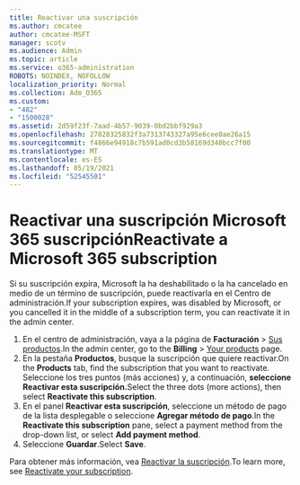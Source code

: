 ```yaml
---
title: Reactivar una suscripción
ms.author: cmcatee
author: cmcatee-MSFT
manager: scotv
ms.audience: Admin
ms.topic: article
ms.service: o365-administration
ROBOTS: NOINDEX, NOFOLLOW
localization_priority: Normal
ms.collection: Adm_O365
ms.custom:
- "482"
- "1500028"
ms.assetid: 2d59f23f-7aad-4b57-9039-0bd2bbf929a3
ms.openlocfilehash: 27828325832f3a7313743327a95e6cee0ae26a15
ms.sourcegitcommit: f4866e94918c7b591ad0cd3b58169d340bcc7f00
ms.translationtype: MT
ms.contentlocale: es-ES
ms.lasthandoff: 05/19/2021
ms.locfileid: "52545501"
---
```

# <a name="reactivate-a-microsoft-365-subscription"></a><span data-ttu-id="d765e-102">Reactivar una suscripción Microsoft 365 suscripción</span><span class="sxs-lookup"><span data-stu-id="d765e-102">Reactivate a Microsoft 365 subscription</span></span>

<span data-ttu-id="d765e-103">Si su suscripción expira, Microsoft la ha deshabilitado o la ha cancelado en medio de un término de suscripción, puede reactivarla en el Centro de administración.</span><span class="sxs-lookup"><span data-stu-id="d765e-103">If your subscription expires, was disabled by Microsoft, or you cancelled it in the middle of a subscription term, you can reactivate it in the admin center.</span></span>
  
1. <span data-ttu-id="d765e-104">En el centro de administración, vaya a la página de **Facturación** > [Sus productos](https://go.microsoft.com/fwlink/p/?linkid=842054).</span><span class="sxs-lookup"><span data-stu-id="d765e-104">In the admin center, go to the **Billing** > [Your products](https://go.microsoft.com/fwlink/p/?linkid=842054) page.</span></span>
2. <span data-ttu-id="d765e-105">En la pestaña **Productos**, busque la suscripción que quiere reactivar.</span><span class="sxs-lookup"><span data-stu-id="d765e-105">On the **Products** tab, find the subscription that you want to reactivate.</span></span> <span data-ttu-id="d765e-106">Seleccione los tres puntos (más acciones) y, a continuación, **seleccione Reactivar esta suscripción.**</span><span class="sxs-lookup"><span data-stu-id="d765e-106">Select the three dots (more actions), then select **Reactivate this subscription**.</span></span>
3. <span data-ttu-id="d765e-107">En el panel **Reactivar esta suscripción**, seleccione un método de pago de la lista desplegable o seleccione **Agregar método de pago**.</span><span class="sxs-lookup"><span data-stu-id="d765e-107">In the **Reactivate this subscription** pane, select a payment method from the drop-down list, or select **Add payment method**.</span></span>
4. <span data-ttu-id="d765e-108">Seleccione **Guardar**.</span><span class="sxs-lookup"><span data-stu-id="d765e-108">Select **Save**.</span></span>

<span data-ttu-id="d765e-109">Para obtener más información, vea [Reactivar 
la suscripción](/microsoft-365/commerce/subscriptions/reactivate-your-subscription).</span><span class="sxs-lookup"><span data-stu-id="d765e-109">To learn more, see [Reactivate your subscription](/microsoft-365/commerce/subscriptions/reactivate-your-subscription).</span></span>